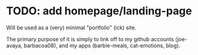 # TODO: add homepage/landing-page

Will be used as a (very) minimal "portfolio" (ick) site.

The primary purpose of it is simply to link off to my github accounts (joe-avaya, barbacoa08), and my apps (barbie-meals, cat-emotions, blog).
